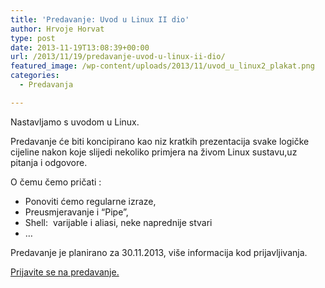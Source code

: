 ```yaml
---
title: 'Predavanje: Uvod u Linux II dio'
author: Hrvoje Horvat
type: post
date: 2013-11-19T13:08:39+00:00
url: /2013/11/19/predavanje-uvod-u-linux-ii-dio/
featured_image: /wp-content/uploads/2013/11/uvod_u_linux2_plakat.png
categories:
  - Predavanja

---
```

Nastavljamo s uvodom u Linux.

Predavanje će biti koncipirano kao niz kratkih prezentacija svake logičke cijeline nakon koje slijedi nekoliko primjera na živom Linux sustavu,uz pitanja i odgovore.

O čemu čemo pričati :

  * Ponoviti ćemo regularne izraze,
  * Preusmjeravanje i “Pipe”,
  * Shell:  varijable i aliasi, neke naprednije stvari
  * …

Predavanje je planirano za 30.11.2013, više informacija kod prijavljivanja.

[Prijavite se na predavanje.][1]

 [1]: https://www.opensource-osijek.org/wordpress/events/uvod-u-linux-ii-dio/ "Uvod u Linux II dio"